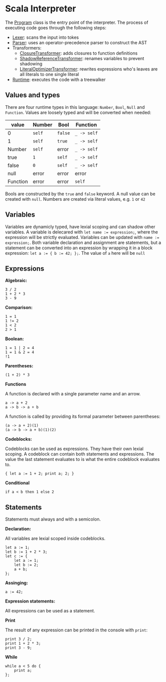 # Scala Interpreter

The [Program](https://github.com/WimJongeneel/scala-interpreter/blob/master/interpreter/src/main/scala/Program.scala) class is the entry point of the interpreter. The process of executing code goes through the following steps:
* [Lexer](https://github.com/WimJongeneel/scala-interpreter/blob/master/interpreter/src/main/scala/lexer/Lexer.scala): scans the input into tokes
* [Parser](https://github.com/WimJongeneel/scala-interpreter/blob/master/interpreter/src/main/scala/parser/Parser.scala): uses an operator-precedence parser to construct the AST
* Transformers:
    * [ClosureTransformer](https://github.com/WimJongeneel/scala-interpreter/blob/master/interpreter/src/main/scala/transformers/ClosureTransformer.scala): adds closures to function definitions
    * [ShadowReferenceTransformer](https://github.com/WimJongeneel/scala-interpreter/blob/master/interpreter/src/main/scala/transformers/ShadowReferenceTransformer.scala): renames variables to prevent shadowing
    * [LiteralOptimizerTransformer](https://github.com/WimJongeneel/scala-interpreter/blob/master/interpreter/src/main/scala/transformers/LiteralOptimizerTransformer.scala): rewrites expressions who's leaves are all literals to one single literal
* [Runtime](https://github.com/WimJongeneel/scala-interpreter/blob/master/interpreter/src/main/scala/runtime/Runtime.scala): executes the code with a treewalker

## Values and types

There are four runtime types in this language: `Number`, `Bool`, `Null` and `Function`. Values are loosely typed and will be converted when needed:

| value    | Number  | Bool    | Function    |
|----------|---------|---------|-------------|
| 0        | `self`  | `false` | `_ -> self` |
| 1        | `self`  | `true`  | `_ -> self` |
| Number   | `self`  | error   | `_ -> self` |
| true     | `1`     | `self`  | `_ -> self` |
| false    | `0`     | `self`  | `_ -> self` |
| null     | error   | error   | error       |
| Function | error   | error   | `self`      |

Bools are constructed by the `true` and `false` keyword. A null value can be created with `null`. Numbers are created via literal values, e.g. `1` or `42`

## Variables

Variables are dynamicly typed, have lexial scoping and can shadow other variables. A variable is delecared with `let name := expression;`, where the expression will be strictly evaluated. Variables can be updated with `name := expression;`. Both variable declaration and assignment are statements, but a statement can be converted into an expression by wrapping it in a block expression: `let a := { b := 42; };`. The value of `a` here will be `null`

## Expressions

**Algebraic:**
```
3 / 2
1 + 2 * 3
3 - 9
```

**Comparison:**
```
1 = 1
1 != 2
1 < 2
2 > 1
```

**Boolean:**
```
1 = 1 | 2 = 4
1 = 1 & 2 = 4
!1
```

**Parentheses:**
```
(1 + 2) * 3
```

**Functions**

A function is declared with a single parameter name and an arrow.

```
a -> a + 2
a -> b -> a + b
```

A function is called by providing its formal parameter between parentheses:
```
(a -> a + 2)(1)
(a -> b -> a + b)(1)(2)
```

**Codeblocks:**

Codeblocks can be used as expressions. They have their own lexial scoping. A codeblock can contain both statements and expressions. The value the last statement evaluates to is what the entire codeblock evaluates to.

```
{ let a := 1 + 2; print a; 2; }
```

**Conditional**

```
if a < b then 1 else 2
```

## Statements

Statements must always and with a semicolon.

**Declaration:**

All variables are lexial scoped inside codeblocks.

```
let a := 1;
let b := 1 + 2 * 3;
let c := {
    let a := 1;
    let b := 2;
    a + b;
};
```

**Assinging:**

```
a := 42;
```

**Expression statements:**

All expressions can be used as a statement. 

**Print**

The result of any expression can be printed in the console with `print`:

```
print 3 / 2;
print 1 + 2 * 3;
print 3 - 9;
```

**While**

```
while a < 5 do {
    print a;
};
```
